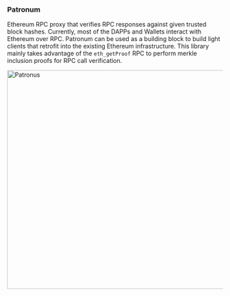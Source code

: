 ### Patronum
Ethereum RPC proxy that verifies RPC responses against given trusted block hashes. Currently, most of the DAPPs and Wallets interact with Ethereum over RPC. Patronum can be used as a building block to build light clients that retrofit into the existing Ethereum infrastructure. This library mainly takes advantage of the `eth_getProof` RPC to perform merkle inclusion proofs for RPC call verification.

<a title="frostnova, CC BY 2.0 &lt;https://creativecommons.org/licenses/by/2.0&gt;, via Wikimedia Commons" href="https://commons.wikimedia.org/wiki/File:Patronus.jpg"><img width="512" alt="Patronus" src="https://upload.wikimedia.org/wikipedia/commons/thumb/d/d5/Patronus.jpg/512px-Patronus.jpg"></a> 


